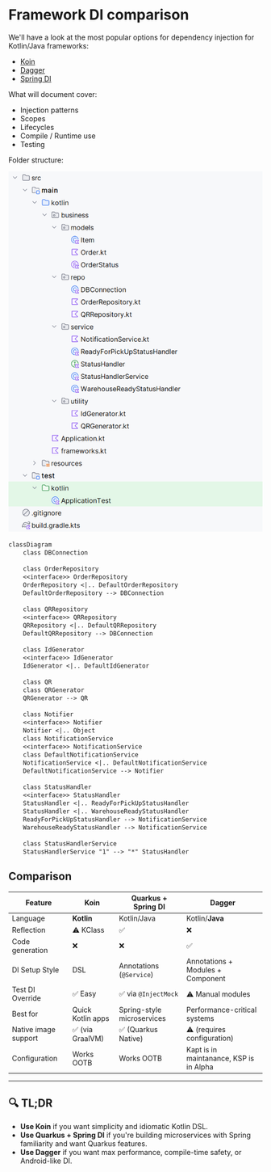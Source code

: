 # Framework DI comparison

We'll have a look at the most popular options for dependency injection for Kotlin/Java frameworks:

- [Koin](./docs/Koin.md)
- [Dagger](./docs/Dagger.md)
- [Spring DI](./docs/SpringDI.md)

What will document cover:

- Injection patterns
- Scopes
- Lifecycles
- Compile / Runtime use
- Testing

Folder structure:

![folder structure](./docs/folder-structure.png)

```mermaid
classDiagram
    class DBConnection

    class OrderRepository
    <<interface>> OrderRepository
    OrderRepository <|.. DefaultOrderRepository
    DefaultOrderRepository --> DBConnection

    class QRRepository
    <<interface>> QRRepository
    QRRepository <|.. DefaultQRRepository
    DefaultQRRepository --> DBConnection

    class IdGenerator
    <<interface>> IdGenerator
    IdGenerator <|.. DefaultIdGenerator

    class QR
    class QRGenerator
    QRGenerator --> QR

    class Notifier
    <<interface>> Notifier
    Notifier <|.. Object
    class NotificationService
    <<interface>> NotificationService
    class DefaultNotificationService
    NotificationService <|.. DefaultNotificationService
    DefaultNotificationService --> Notifier

    class StatusHandler
    <<interface>> StatusHandler
    StatusHandler <|.. ReadyForPickUpStatusHandler
    StatusHandler <|.. WarehouseReadyStatusHandler
    ReadyForPickUpStatusHandler --> NotificationService
    WarehouseReadyStatusHandler --> NotificationService

    class StatusHandlerService
    StatusHandlerService "1" --> "*" StatusHandler
```

## Comparison

| Feature                       | Koin             | Quarkus + Spring DI     | Dagger                |
|-------------------------------|------------------|--------------------------|------------------------|
| Language                      | __Kotlin__      | Kotlin/Java              | Kotlin/__Java__            |
| Reflection                    | ⚠️ KClass        | ✅                       | ❌ |
| Code generation               | ❌                | ❌                       | ✅                     |
| DI Setup Style                | DSL              | Annotations (`@Service`) | Annotations + Modules + Component  |
| Test DI Override              | ✅ Easy           | ✅ via `@InjectMock`      | ⚠️ Manual modules      |
| Best for                      | Quick Kotlin apps| Spring-style microservices | Performance-critical systems |
| Native image support          | ✅ (via GraalVM)  | ✅ (Quarkus Native)       | ⚠️ (requires configuration) |
| Configuration          | Works OOTB  | Works OOTB       | Kapt is in maintanance, KSP is in Alpha |

---

## 🔍 TL;DR

- __Use Koin__ if you want simplicity and idiomatic Kotlin DSL.
- __Use Quarkus + Spring DI__ if you're building microservices with Spring familiarity and want Quarkus features.
- __Use Dagger__ if you want max performance, compile-time safety, or Android-like DI.
